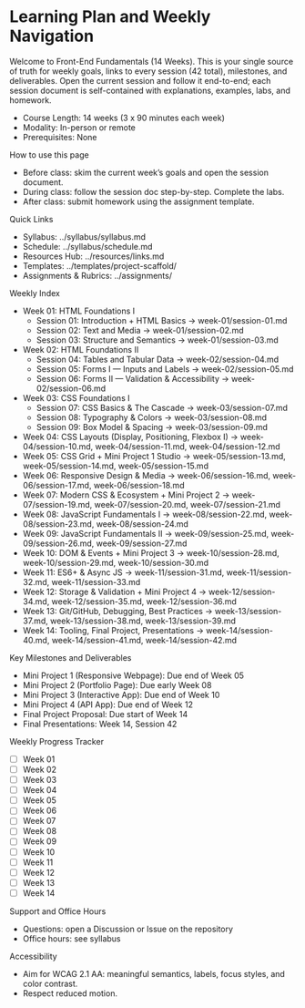 # Learning Plan and Weekly Navigation

Welcome to Front-End Fundamentals (14 Weeks). This is your single source of truth for weekly goals, links to every session (42 total), milestones, and deliverables. Open the current session and follow it end-to-end; each session document is self-contained with explanations, examples, labs, and homework.

- Course Length: 14 weeks (3 x 90 minutes each week)
- Modality: In-person or remote
- Prerequisites: None

How to use this page
- Before class: skim the current week’s goals and open the session document.
- During class: follow the session doc step-by-step. Complete the labs.
- After class: submit homework using the assignment template.

Quick Links
- Syllabus: ../syllabus/syllabus.md
- Schedule: ../syllabus/schedule.md
- Resources Hub: ../resources/links.md
- Templates: ../templates/project-scaffold/
- Assignments & Rubrics: ../assignments/

Weekly Index
- Week 01: HTML Foundations I
  - Session 01: Introduction + HTML Basics → week-01/session-01.md
  - Session 02: Text and Media → week-01/session-02.md
  - Session 03: Structure and Semantics → week-01/session-03.md
- Week 02: HTML Foundations II
  - Session 04: Tables and Tabular Data → week-02/session-04.md
  - Session 05: Forms I — Inputs and Labels → week-02/session-05.md
  - Session 06: Forms II — Validation & Accessibility → week-02/session-06.md
- Week 03: CSS Foundations I
  - Session 07: CSS Basics & The Cascade → week-03/session-07.md
  - Session 08: Typography & Colors → week-03/session-08.md
  - Session 09: Box Model & Spacing → week-03/session-09.md
- Week 04: CSS Layouts (Display, Positioning, Flexbox I) → week-04/session-10.md, week-04/session-11.md, week-04/session-12.md
- Week 05: CSS Grid + Mini Project 1 Studio → week-05/session-13.md, week-05/session-14.md, week-05/session-15.md
- Week 06: Responsive Design & Media → week-06/session-16.md, week-06/session-17.md, week-06/session-18.md
- Week 07: Modern CSS & Ecosystem + Mini Project 2 → week-07/session-19.md, week-07/session-20.md, week-07/session-21.md
- Week 08: JavaScript Fundamentals I → week-08/session-22.md, week-08/session-23.md, week-08/session-24.md
- Week 09: JavaScript Fundamentals II → week-09/session-25.md, week-09/session-26.md, week-09/session-27.md
- Week 10: DOM & Events + Mini Project 3 → week-10/session-28.md, week-10/session-29.md, week-10/session-30.md
- Week 11: ES6+ & Async JS → week-11/session-31.md, week-11/session-32.md, week-11/session-33.md
- Week 12: Storage & Validation + Mini Project 4 → week-12/session-34.md, week-12/session-35.md, week-12/session-36.md
- Week 13: Git/GitHub, Debugging, Best Practices → week-13/session-37.md, week-13/session-38.md, week-13/session-39.md
- Week 14: Tooling, Final Project, Presentations → week-14/session-40.md, week-14/session-41.md, week-14/session-42.md

Key Milestones and Deliverables
- Mini Project 1 (Responsive Webpage): Due end of Week 05
- Mini Project 2 (Portfolio Page): Due early Week 08
- Mini Project 3 (Interactive App): Due end of Week 10
- Mini Project 4 (API App): Due end of Week 12
- Final Project Proposal: Due start of Week 14
- Final Presentations: Week 14, Session 42

Weekly Progress Tracker
- [ ] Week 01
- [ ] Week 02
- [ ] Week 03
- [ ] Week 04
- [ ] Week 05
- [ ] Week 06
- [ ] Week 07
- [ ] Week 08
- [ ] Week 09
- [ ] Week 10
- [ ] Week 11
- [ ] Week 12
- [ ] Week 13
- [ ] Week 14

Support and Office Hours
- Questions: open a Discussion or Issue on the repository
- Office hours: see syllabus

Accessibility
- Aim for WCAG 2.1 AA: meaningful semantics, labels, focus styles, and color contrast.
- Respect reduced motion.